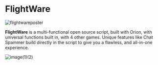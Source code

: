# FlightWare
![flightwareposter](https://user-images.githubusercontent.com/91488137/180491904-b1d4ed37-a1d1-4607-a9c6-17ffa09f5495.png)

**FlightWare**  is a multi-functional open source script, built with Orion, with universal functions built in, with 4 other games.
Unique features like Chat Spammer build directly in the script to give you a flawless, and all-in-one experience.

![image(1)(2)](https://user-images.githubusercontent.com/91488137/180485339-6ddade39-e22b-46dc-92d9-e6a1230065ad.png)


